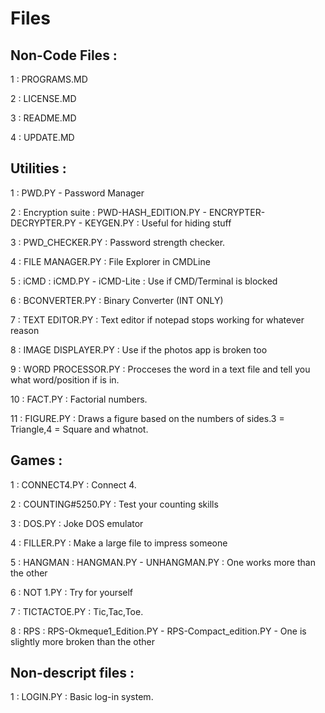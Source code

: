 # Files

## Non-Code Files : 

1 : PROGRAMS.MD

2 : LICENSE.MD

3 : README.MD

4 : UPDATE.MD

## Utilities :

1 : PWD.PY - Password Manager

2 : Encryption suite : PWD-HASH_EDITION.PY - ENCRYPTER-DECRYPTER.PY - KEYGEN.PY : Useful for hiding stuff

3 : PWD_CHECKER.PY : Password strength checker.

4 : FILE MANAGER.PY : File Explorer in CMDLine

5 : iCMD : iCMD.PY - iCMD-Lite : Use if CMD/Terminal is blocked

6 : BCONVERTER.PY : Binary Converter (INT ONLY)

7 : TEXT EDITOR.PY : Text editor if notepad stops working for whatever reason

8 : IMAGE DISPLAYER.PY : Use if the photos app is broken too 

9 : WORD PROCESSOR.PY : Procceses the word in a text file and tell you what word/position if is in.

10 : FACT.PY : Factorial numbers.

11 : FIGURE.PY : Draws a figure based on the numbers of sides.3 = Triangle,4 = Square and whatnot.

## Games :

1 : CONNECT4.PY : Connect 4.

2 : COUNTING#5250.PY : Test your counting skills

3 : DOS.PY : Joke DOS emulator

4 : FILLER.PY : Make a large file to impress someone

5 : HANGMAN : HANGMAN.PY - UNHANGMAN.PY : One works more than the other

6 : NOT 1.PY : Try for yourself

7 : TICTACTOE.PY : Tic,Tac,Toe.

8 : RPS : RPS-Okmeque1_Edition.PY - RPS-Compact_edition.PY - One is slightly more broken than the other

## Non-descript files : 

1 : LOGIN.PY : Basic log-in system.
